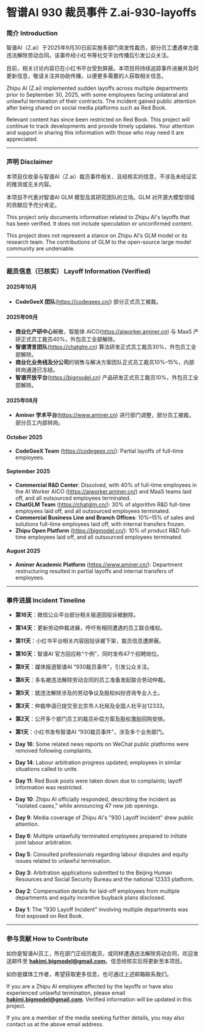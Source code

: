 # 智谱AI 930 裁员事件 Z.ai-930-layoffs

### 简介 Introduction  
智谱AI（Z.ai）于2025年9月30日前实施多部门突发性裁员，部分员工遭遇单方面违法解除劳动合同。该事件经小红书等社交平台传播后引发公众关注。

目前，相关讨论内容已在小红书平台受到屏蔽。本项目将持续追踪事件进展并及时更新信息，敬请关注并协助传播，以便更多需要的人获取相关信息。

Zhipu AI (Z.ai) implemented sudden layoffs across multiple departments prior to September 30, 2025, with some employees facing unilateral and unlawful termination of their contracts. The incident gained public attention after being shared on social media platforms such as Red Book.

Relevant content has since been restricted on Red Book. This project will continue to track developments and provide timely updates. Your attention and support in sharing this information with those who may need it are appreciated.

---

### 声明 Disclaimer  
本项目仅收录与智谱AI（Z.ai）裁员事件相关、且经核实的信息，不涉及未经证实的推测或无关内容。

本项目不代表对智谱AI GLM 模型及其研究团队的立场。GLM 对开源大模型领域的贡献应予充分肯定。

This project only documents information related to Zhipu AI's layoffs that has been verified. It does not include speculation or unconfirmed content.  

This project does not represent a stance on Zhipu AI's GLM model or its research team. The contributions of GLM to the open-source large model community are undeniable.

---

### 裁员信息（已核实） Layoff Information (Verified)

#### 2025年10月
- **CodeGeeX 团队**(https://codegeex.cn/) 部分正式员工被裁。

#### 2025年09月
- **商业化产研中心**解散，智能体 AICO(https://aiworker.aminer.cn) 与 MaaS 产研正式员工裁员40%，外包员工全部解除。
- **智谱清言团队**(https://chatglm.cn) 算法研发正式员工裁员30%，外包员工全部解除。
- **商业化业务线及分公司**的销售与解决方案团队正式员工裁员10%–15%，内部转岗通道已冻结。
- **智谱开放平台**(https://bigmodel.cn) 产品研发正式员工裁员10%，外包员工全部解除。

#### 2025年08月
- **Aminer 学术平台**(https://www.aminer.cn) 进行部门调整，部分员工被裁，部分员工内部转岗。

#### October 2025  
- **CodeGeeX Team** (https://codegeex.cn/): Partial layoffs of full-time employees.

#### September 2025  
- **Commercial R&D Center**: Dissolved, with 40% of full-time employees in the AI Worker AICO (https://aiworker.aminer.cn/) and MaaS teams laid off, and all outsourced employees terminated.  
- **ChatGLM Team** (https://chatglm.cn/): 30% of algorithm R&D full-time employees laid off, and all outsourced employees terminated.  
- **Commercial Business Line and Branch Offices**: 10%–15% of sales and solutions full-time employees laid off, with internal transfers frozen.  
- **Zhipu Open Platform** (https://bigmodel.cn/): 10% of product R&D full-time employees laid off, and all outsourced employees terminated.

#### August 2025  
- **Aminer Academic Platform** (https://www.aminer.cn/): Department restructuring resulted in partial layoffs and internal transfers of employees.

---

### 事件进展 Incident Timeline

- **第16天**：微信公众平台部分相关报道因投诉被删除。
- **第14天**：更新劳动仲裁进展，呼吁有相同遭遇的员工联合维权。
- **第11天**：小红书平台相关内容因投诉被下架，裁员信息遭屏蔽。
- **第10天**：智谱AI 官方回应称“个例”，同时发布47个招聘岗位。
- **第9天**：媒体报道智谱AI “930裁员事件”，引发公众关注。
- **第6天**：多名被违法解除劳动合同的员工准备发起联合劳动仲裁。
- **第5天**：就违法解除涉及的劳动争议及股权纠纷咨询专业人士。
- **第3天**：仲裁申请已提交至北京市人社局及全国人社平台12333。
- **第2天**：公开多个部门员工的裁员补偿方案及股权激励回购安排。
- **第1天**：小红书发布智谱AI “930裁员事件”，涉及多个业务部门。


- **Day 16**: Some related news reports on WeChat public platforms were removed following complaints.  
- **Day 14**: Labour arbitration progress updated; employees in similar situations called to unite.  
- **Day 11**: Red Book posts were taken down due to complaints; layoff information was restricted.  
- **Day 10**: Zhipu AI officially responded, describing the incident as "isolated cases," while announcing 47 new job openings.  
- **Day 9**: Media coverage of Zhipu AI's "930 Layoff Incident" drew public attention.  
- **Day 6**: Multiple unlawfully terminated employees prepared to initiate joint labour arbitration.  
- **Day 5**: Consulted professionals regarding labour disputes and equity issues related to unlawful termination.  
- **Day 3**: Arbitration applications submitted to the Beijing Human Resources and Social Security Bureau and the national 12333 platform.  
- **Day 2**: Compensation details for laid-off employees from multiple departments and equity incentive buyback plans disclosed.  
- **Day 1**: The "930 Layoff Incident" involving multiple departments was first exposed on Red Book.

---

### 参与贡献 How to Contribute 

如你是智谱AI员工，所在部门正经历裁员，或同样遭遇违法解除劳动合同，欢迎发送邮件至 **hakimi.bigmodel@gmail.com**。信息经核实后将更新至本项目。

如你是媒体工作者，希望获取更多信息，也可通过上述邮箱联系我们。

If you are a Zhipu AI employee affected by the layoffs or have also experienced unlawful termination, please email **hakimi.bigmodel@gmail.com**. Verified information will be updated in this project.

If you are a member of the media seeking further details, you may also contact us at the above email address.
